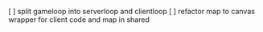 [ ] split gameloop into serverloop and clientloop
[ ] refactor map to canvas wrapper for client code and map in shared